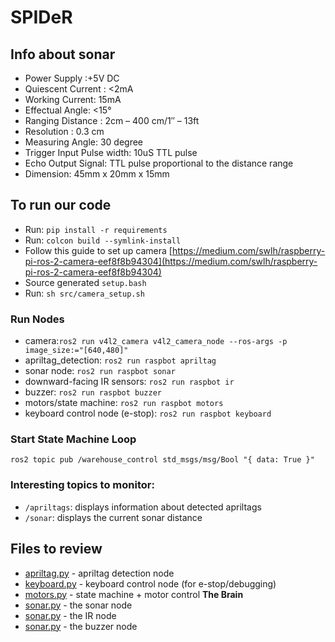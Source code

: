 # SPIDeR

## Info about sonar

* Power Supply :+5V DC
* Quiescent Current : <2mA
* Working Current: 15mA
* Effectual Angle: <15°
* Ranging Distance : 2cm – 400 cm/1″ – 13ft
* Resolution : 0.3 cm
* Measuring Angle: 30 degree
* Trigger Input Pulse width: 10uS TTL pulse
* Echo Output Signal: TTL pulse proportional to the distance range
* Dimension: 45mm x 20mm x 15mm

## To run our code

- Run: `pip install -r requirements`
- Run: `colcon build --symlink-install`
- Follow this guide to set up camera [https://medium.com/swlh/raspberry-pi-ros-2-camera-eef8f8b94304](https://medium.com/swlh/raspberry-pi-ros-2-camera-eef8f8b94304)
- Source generated `setup.bash`
- Run: `sh src/camera_setup.sh`

### Run Nodes
- camera:`ros2 run v4l2_camera v4l2_camera_node --ros-args -p image_size:="[640,480]"`
- apriltag_detection: `ros2 run raspbot apriltag`
- sonar node: `ros2 run raspbot sonar`
- downward-facing IR sensors: `ros2 run raspbot ir`
- buzzer: `ros2 run raspbot buzzer`
- motors/state machine: `ros2 run raspbot motors`
- keyboard control node (e-stop): `ros2 run raspbot keyboard`

### Start State Machine Loop
`ros2 topic pub /warehouse_control std_msgs/msg/Bool "{ data: True }"`

### Interesting topics to monitor:
- `/apriltags`: displays information about detected apriltags
- `/sonar`: displays the current sonar distance

## Files to review
- [apriltag.py](./src/raspbot/raspbot/apriltag.py) - apriltag detection node
- [keyboard.py](./src/raspbot/raspbot/keyboard.py) - keyboard control node (for e-stop/debugging)
- [motors.py](./src/raspbot/raspbot/motors.py) - state machine + motor control **The Brain**
- [sonar.py](./src/raspbot/raspbot/sonar.py) - the sonar node
- [sonar.py](./src/raspbot/raspbot/ir.py) - the IR node
- [sonar.py](./src/raspbot/raspbot/buzzer.py) - the buzzer node